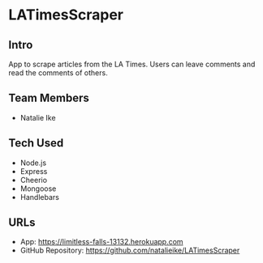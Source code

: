 # LATimesScraper

## Intro

App to scrape articles from the LA Times. Users can leave comments and read the comments of others. 

## Team Members
* Natalie Ike

## Tech Used
* Node.js 
* Express
* Cheerio
* Mongoose
* Handlebars

## URLs

* App:  https://limitless-falls-13132.herokuapp.com
* GitHub Repository: https://github.com/natalieike/LATimesScraper